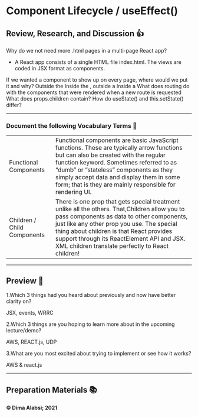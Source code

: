 # Component Lifecycle / useEffect()

## Review, Research, and Discussion 👍
Why do we not need more .html pages in a multi-page React app?

* A React app consists of a single HTML file index.html. The views are coded in JSX format as components.


If we wanted a component to show up on every page, where would we put it and why?
Outside the <BrowserRouter/>
Inside the <BrowserRouter />, outside a <Route />
Inside a <Route />
What does routing do with the components that were rendered when a new route is requested
What does props.children contain?
How do useState() and this.setState() differ?






--------------------------------------------------------------------------


### Document the following Vocabulary Terms 📑
|||
|-----|-----|
|Functional Components|Functional components are basic JavaScript functions. These are typically arrow functions but can also be created with the regular function keyword. Sometimes referred to as “dumb” or “stateless” components as they simply accept data and display them in some form; that is they are mainly responsible for rendering UI.|
|Children / Child Components|There is one prop that gets special treatment unlike all the others. That,Children allow you to pass components as data to other components, just like any other prop you use. The special thing about children is that React provides support through its ReactElement API and JSX. XML children translate perfectly to React children!|

----------------------------------------------

## Preview 📙

1.Which 3 things had you heard about previously and now have better clarity on?

JSX,
events,
WRRC

2.Which 3 things are you hoping to learn more about in the upcoming lecture/demo?

AWS,
REACT.js,
UDP

3.What are you most excited about trying to implement or see how it works?

AWS & react.js


----------------------------------------------

## Preparation Materials 📚





 #### &copy; Dima Alabsi; 2021